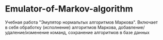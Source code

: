 # Emulator-of-Markov-algorithm
Учебная работа "Эмулятор нормальтых алгоритмов Маркова".
Включает в себя обработку (исполнение) алгоритмов Маркова, добавление/удаление/изменение команд, сохранение алгоритмов в базе данных
